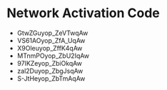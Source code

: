 # Network Activation Code
* GtwZGuyop_ZeVTwqAw
* VS61AOyop_ZfA_UqAw
* X9Oleuyop_ZffK4qAw
* MTnmPOyop_ZbU2IqAw
* 97IKZeyop_ZbiOkqAw
* zal2Duyop_ZbgJsqAw
* S-JtHeyop_ZbTmAqAw